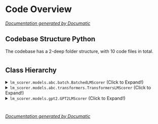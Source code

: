 # Code Overview

[_Documentation generated by Documatic_](https://www.documatic.com)

<!---Documatic-section-Codebase Structure Python-start--->
## Codebase Structure Python

The codebase has a 2-deep folder structure,
                with 10 code files in total.

# #
<!---Documatic-section-Codebase Structure Python-end--->

<!---Documatic-section-Class Hierarchy-start--->
## Class Hierarchy

<!---Documatic-block-lm_scorer.models.abc.batch.BatchedLMScorer-start--->
<details>
	<summary><code>lm_scorer.models.abc.batch.BatchedLMScorer</code> (Click to Expand!)</summary>

* lm_scorer.models.abc.transformers.TransformersLMScorer
</details>
<!---Documatic-block-lm_scorer.models.abc.batch.BatchedLMScorer-end--->

<!---Documatic-block-lm_scorer.models.abc.transformers.TransformersLMScorer-start--->
<details>
	<summary><code>lm_scorer.models.abc.transformers.TransformersLMScorer</code> (Click to Expand!)</summary>

* lm_scorer.models.gpt2.GPT2LMScorer
</details>
<!---Documatic-block-lm_scorer.models.abc.transformers.TransformersLMScorer-end--->

<!---Documatic-block-lm_scorer.models.gpt2.GPT2LMScorer-start--->
<details>
	<summary><code>lm_scorer.models.gpt2.GPT2LMScorer</code> (Click to Expand!)</summary>

* lm_scorer.models.abc.batch.BatchedLMScorer
</details>
<!---Documatic-block-lm_scorer.models.gpt2.GPT2LMScorer-end--->

# #
<!---Documatic-section-Class Hierarchy-end--->

[_Documentation generated by Documatic_](https://www.documatic.com)